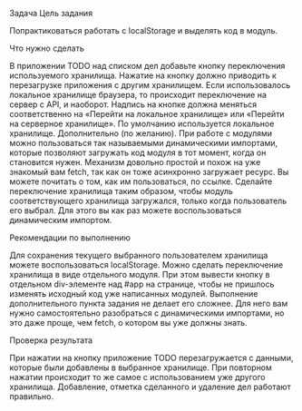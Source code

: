 Задача
Цель задания

Попрактиковаться работать с localStorage и выделять код в модуль.



Что нужно сделать

В приложении TODO над списком дел добавьте кнопку переключения используемого хранилища. Нажатие на кнопку должно приводить к перезагрузке приложения с другим хранилищем. Если использовалось локальное хранилище браузера, то происходит переключение на сервер с API, и наоборот. Надпись на кнопке должна меняться соответственно на «Перейти на локальное хранилище» или «Перейти на серверное хранилище». По умолчанию используется локальное хранилище.
Дополнительно (по желанию). При работе с модулями можно пользоваться так называемыми динамическими импортами, которые позволяют загружать код модуля в тот момент, когда он становится нужен. Механизм довольно простой и похож на уже знакомый вам fetch, так как он тоже асинхронно загружает ресурс. Вы можете почитать о том, как им пользоваться, по ссылке.
Сделайте переключение хранилища таким образом, чтобы модуль соответствующего хранилища загружался, только когда пользователь его выбрал. Для этого вы как раз можете воспользоваться динамическим импортом.



Рекомендации по выполнению

Для сохранения текущего выбранного пользователем хранилища можете воспользоваться localStorage.
Можно сделать переключение хранилища в виде отдельного модуля. При этом вывести кнопку в отдельном div-элементе над #app на странице, чтобы не пришлось изменять исходный код уже написанных модулей.
Выполнение дополнительного пункта задания не делает его сложнее. Для него вам нужно самостоятельно разобраться с динамическими импортами, но это даже проще, чем fetch, о котором вы уже должны знать.


Проверка результата

При нажатии на кнопку приложение TODO перезагружается с данными, которые были добавлены в выбранное хранилище. При повторном нажатии происходит то же самое с использованием уже другого хранилища.
Добавление, отметка сделанного и удаление дел работают правильно.
